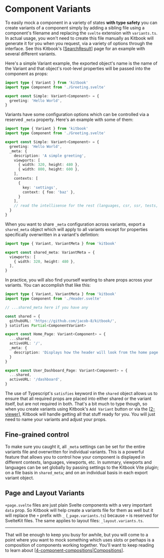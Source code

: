 # Component Variants

To easily mock a component in a variety of states **with type safety** you can create variants of a component simply by adding a sibling file using a component's filename and replacing the `svelte` extension with `variants.ts`. In actual usage, you won't need to create this file manually as Kitbook will generate it for you when you request, via a variety of options through the interface. See this Kitbook's [[SearchResult]] page for an example with several different variants.

Here's a simple Variant example, the exported object's name is the name of the Variant and that object's root-level properties will be passed into the component as props:

```ts title="Greeting.variants.ts"
import type { Variant } from 'kitbook'
import type Component from './Greeting.svelte'

export const Simple: Variant<Component> = {
  greeting: 'Hello World',
}
```

Variants have some configuration options which can be controlled via a reserved `_meta` property. Here's an example with some of them:

```ts title="Greeting.variants.ts"
import type { Variant } from 'kitbook'
import type Component from './Greeting.svelte'

export const Simple: Variant<Component> = {
  greeting: 'Hello World',
  _meta: {
    description: 'A simple greeting',
    viewports: [
      { width: 320, height: 480 },
      { width: 800, height: 600 },
    ],
    contexts: [
      {
        key: 'settings',
        context: { foo: 'baz' },
      }
    ],
    // read the intellisense for the rest (languages, csr, ssr, tests, etc.)
  }
}
```

When you want to share `_meta` configuration across variants, export a `shared_meta` object which will apply to all variants except for properties specifically overwritten in a variant's defintion:

```ts
import type { Variant, VariantMeta } from 'kitbook'

export const shared_meta: VariantMeta = {
  viewports: [
    { width: 320, height: 480 },
  ],
}
```

In practice, you will also find yourself wanting to share props across your variants. You can accomplish that like this:

```ts title="Header.variants.ts"
import type { Variant, VariantMeta } from 'kitbook'
import type Component from './Header.svelte'

// ...shared_meta here if you have any

const shared = {
  githubURL: 'https://github.com/jacob-8/kitbook/',
} satisfies Partial<ComponentVariant>

export const Home_Page: Variant<Component> = {
  ...shared,
  activeURL: '/',
  _meta: {
    description: 'Displays how the header will look from the home page',
  }
}

export const User_Dashboard_Page: Variant<Component> = {
  ...shared,
  activeURL: '/dashboard',
}
```

The use of Typescript's `satisfies` keyword in the `shared` object allows us to ensure that all required props are placed into either shared or the variant itself, but are not required in both. That's a bit much to type though, so when you create variants using Kitbook's `Add Variant` button or via the [[2-viewer]], Kitbook will handle getting all that stuff ready for you. You will just need to name your variants and adjust your props.

## Fine-grained control

To make sure you caught it, all `_meta` settings can be set for the entire variants file and overwritten for individual variants. This is a powerful feature that allows you to control how your component is displayed in different contexts, languages, viewports, etc. In summary, viewports and languages can be set globally by passing settings to the Kitbook Vite plugin; on a file basis in `shared_meta`; and on an individual basis in each export variant object.

## Page and Layout Variants

`+page.svelte` files are just plain Svelte components with a very important `data` prop. So Kitbook will help create a variants file for them as well but it will replace the `+` prefix with `_` (`_page.variants.ts`) because `+` is reserved for SvelteKit files. The same applies to layout files: `_layout.variants.ts`.

---

That will be enough to keep you busy for awhile, but you will come to a point where you want to mock something which uses slots or perhaps is a composition of components working together. You'll want to keep reading to learn about [[4-component-compositions|Compositions]].


[//begin]: # "Autogenerated link references for markdown compatibility"
[SearchResult]: ../lib/layout/sidebar/search/SearchResult.md "SearchResult"
[2-viewer]: 2-viewer.md "Viewer"
[4-component-compositions|Compositions]: 4-component-compositions.md "Component Compositions"
[//end]: # "Autogenerated link references"